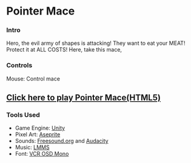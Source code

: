 # Pointer Mace

### Intro
Hero, the evil army of shapes is attacking! They want to eat your MEAT! Protect it at ALL COSTS!
Here, take this mace, 

### Controls
Mouse: Control mace

## [Click here to play Pointer Mace(HTML5)](https://fishwash.github.io/pointer-mace/)

### Tools Used
- Game Engine: [Unity](https://unity.com/)
- Pixel Art: [Aseprite](https://www.aseprite.org/)
- Sounds: [Freesound.org](https://freesound.org/) and [Audacity](https://www.audacityteam.org/)
- Music: [LMMS](https://lmms.io/)
- Font: [VCR OSD Mono](https://www.dafont.com/vcr-osd-mono.font)
